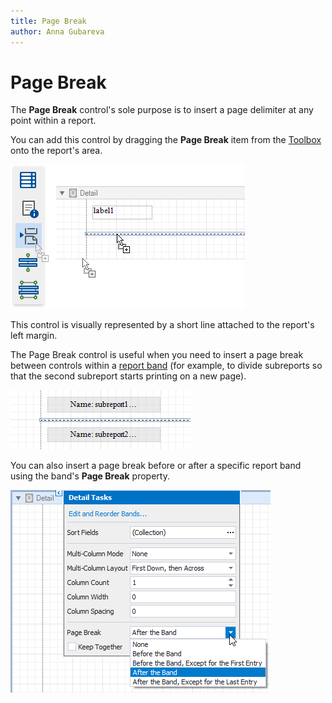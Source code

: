 ```yaml
---
title: Page Break
author: Anna Gubareva
---
```

# Page Break


The **Page Break** control's sole purpose is to insert a page delimiter at any point within a report.

You can add this control by dragging the **Page Break** item from the [Toolbox](../../report-designer-tools/toolbox.md) onto the report's area.

![](../../../../../images/eurd-win-add-page-break-to-report.png)

This control is visually represented by a short line attached to the report's left margin.

The Page Break control is useful when you need to insert a page break between controls within a [report band](../../introduction-to-banded-reports.md) (for example, to divide subreports so that the second subreport starts printing on a new page).

![](../../../../../images/eurd-win-page-break-between-subreports.png)

You can also insert a page break before or after a specific report band using the band's **Page Break** property.

![](../../../../../images/eurd-win-band-page-break-property.png)